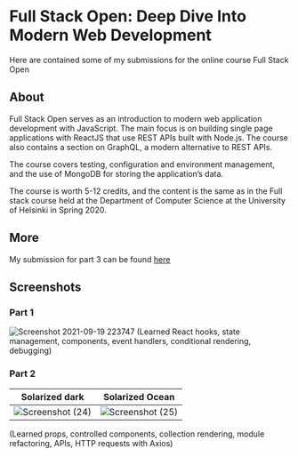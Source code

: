 # Full Stack Open: Deep Dive Into Modern Web Development
Here are contained some of my submissions for the online course Full Stack Open

## About
Full Stack Open serves as an introduction to modern web application development with JavaScript. The main focus is on building single page applications with ReactJS that use REST APIs built with Node.js. The course also contains a section on GraphQL, a modern alternative to REST APIs.

The course covers testing, configuration and environment management, and the use of MongoDB for storing the application’s data.

The course is worth 5-12 credits, and the content is the same as in the Full stack course held at the Department of Computer Science at the University of Helsinki in Spring 2020.

## More
My submission for part 3 can be found [here](https://github.com/freeman-jiang/FSO-part-3)

## Screenshots
### Part 1
![Screenshot 2021-09-19 223747](https://user-images.githubusercontent.com/56516912/133952766-1957806a-01bf-42bc-9455-0e0b9ed05933.png)
(Learned React hooks, state management, components, event handlers, conditional rendering, debugging)

### Part 2
Solarized dark             |  Solarized Ocean
:-------------------------:|:-------------------------:
![Screenshot (24)](https://user-images.githubusercontent.com/56516912/133952920-96364a05-fa43-48c2-843e-47f3821d3871.png) |  ![Screenshot (25)](https://user-images.githubusercontent.com/56516912/133952921-fa97b4a8-36a8-4f28-9d22-eb7c61041dfe.png)
(Learned props, controlled components, collection rendering, module refactoring, APIs, HTTP requests with Axios)
